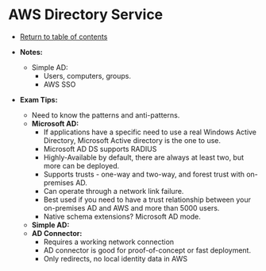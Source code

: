 # AWS Directory Service

* [Return to table of contents](../../../README.md)

* **Notes:**
  * Simple AD:
    * Users, computers, groups.
    * AWS SSO

* **Exam Tips:**
  * Need to know the patterns and anti-patterns.
  * **Microsoft AD:**
    * If applications have a specific need to use a real Windows Active Directory, Microsoft Active directory is the one to use.
    * Microsoft AD DS supports RADIUS
    * Highly-Available by default, there are always at least two, but more can be deployed.
    * Supports trusts - one-way and two-way, and forest trust with on-premises AD.
    * Can operate through a network link failure.
    * Best used if you need to have a trust relationship between your on-premises AD and AWS and more than 5000 users.
    * Native schema extensions? Microsoft AD mode.
  * **Simple AD:**
  * **AD Connector:**
    * Requires a working network connection
    * AD connector is good for proof-of-concept or fast deployment.
    * Only redirects, no local identity data in AWS
